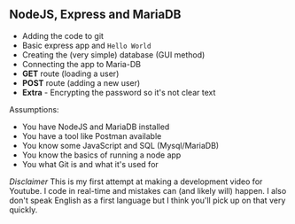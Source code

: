 ## NodeJS, Express and MariaDB
- Adding the code to git
- Basic express app and `Hello World`
- Creating the (very simple) database (GUI method)
- Connecting the app to Maria-DB
- **GET** route (loading a user)
- **POST** route (adding a new user)
- **Extra** - Encrypting the password so it's not clear text

Assumptions:
- You have NodeJS and MariaDB installed
- You have a tool like Postman available
- You know some JavaScript and SQL (Mysql/MariaDB)
- You know the basics of running a node app
- You what Git is and what it's used for

_Disclaimer_
This is my first attempt at making a development video for Youtube. I code in real-time and mistakes can (and likely will) happen. I also don't speak English as a first language but I think you'll pick up on that very quickly. 